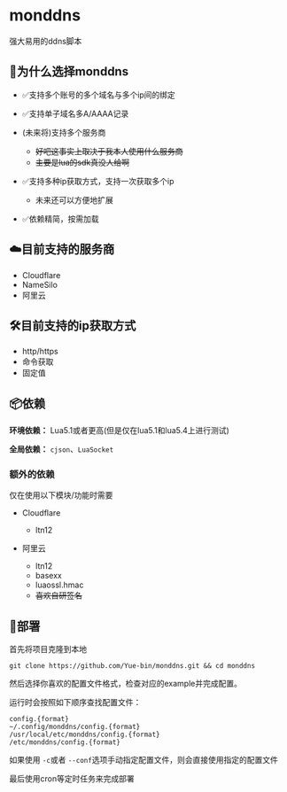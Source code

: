 # monddns

强大易用的ddns脚本

## 🤔为什么选择monddns

- ✅支持多个账号的多个域名与多个ip间的绑定
- ✅支持单子域名多A/AAAA记录
- (未来将)支持多个服务商

  - ~~好吧这事实上取决于我本人使用什么服务商~~
  - ~~主要是lua的sdk真没人给啊~~
- ✅支持多种ip获取方式，支持一次获取多个ip

  - 未来还可以方便地扩展
- ✅依赖精简，按需加载

## ☁️目前支持的服务商

- Cloudflare
- NameSilo
- 阿里云

## 🛠️目前支持的ip获取方式

- http/https
- 命令获取
- 固定值

## 📦依赖

**环境依赖：** Lua5.1或者更高(但是仅在lua5.1和lua5.4上进行测试)

**全局依赖：** `cjson`、`LuaSocket`

### 额外的依赖

仅在使用以下模块/功能时需要

- Cloudflare

  - ltn12
- 阿里云

  - ltn12
  - basexx
  - luaossl.hmac
  - ~~喜欢自研签名~~

## 🚀部署

首先将项目克隆到本地

`git clone https://github.com/Yue-bin/monddns.git && cd monddns`

然后选择你喜欢的配置文件格式，检查对应的example并完成配置。

运行时会按照如下顺序查找配置文件：

```
config.{format}
~/.config/monddns/config.{format}
/usr/local/etc/monddns/config.{format}
/etc/monddns/config.{format}
```

如果使用 `-c`或者 `--conf`选项手动指定配置文件，则会直接使用指定的配置文件

最后使用cron等定时任务来完成部署
